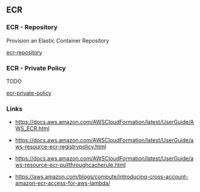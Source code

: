 ## ECR

### ECR - Repository

Provision an Elastic Container Repository

[ecr-repository](ecr-repository.yaml)


### ECR - Private Policy

TODO

[ecr-private-policy](ecr-private-policy.yaml)


### Links

- https://docs.aws.amazon.com/AWSCloudFormation/latest/UserGuide/AWS_ECR.html

- https://docs.aws.amazon.com/AWSCloudFormation/latest/UserGuide/aws-resource-ecr-registrypolicy.html

- https://docs.aws.amazon.com/AWSCloudFormation/latest/UserGuide/aws-resource-ecr-pullthroughcacherule.html

- https://aws.amazon.com/blogs/compute/introducing-cross-account-amazon-ecr-access-for-aws-lambda/
